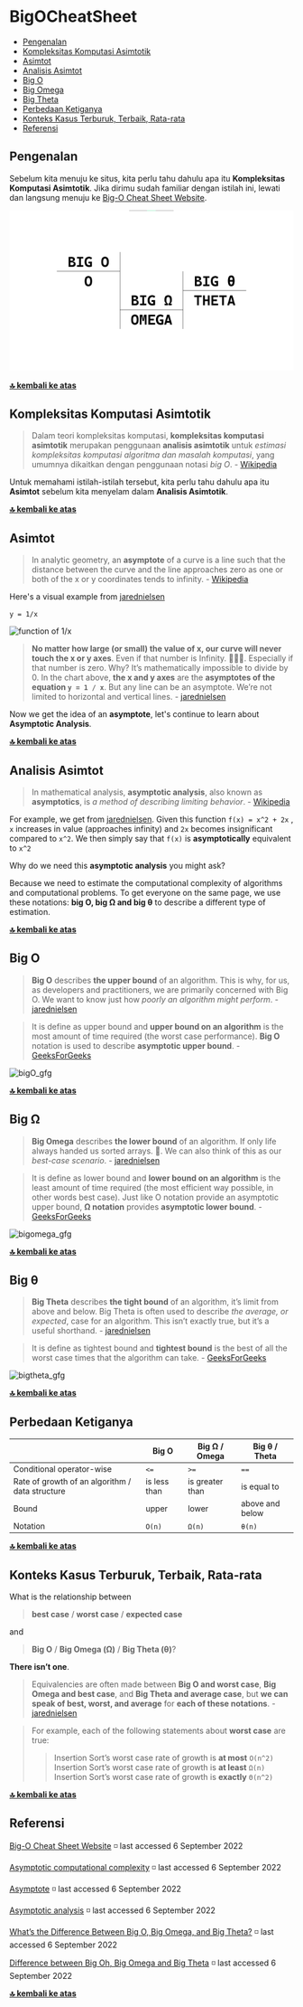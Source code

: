 # BigOCheatSheet

* [Pengenalan](#pengenalan)
* [Kompleksitas Komputasi Asimtotik](#kompleksitas-komputasi-asimtotik)
* [Asimtot](#asimtot)
* [Analisis Asimtot](#analisis-asimtot)
* [Big O](#big-o)
* [Big Omega](#big-ω)
* [Big Theta](#big-θ)
* [Perbedaan Ketiganya](#perbedaan-ketiganya)
* [Konteks Kasus Terburuk, Terbaik, Rata-rata](#konteks-kasus-terburuk-terbaik-rata-rata)
* [Referensi](#referensi)

## Pengenalan

Sebelum kita menuju ke situs, kita perlu tahu dahulu apa itu __Kompleksitas Komputasi Asimtotik__. Jika dirimu sudah familiar dengan istilah ini, lewati dan langsung menuju ke [Big-O Cheat Sheet Website](https://www.bigocheatsheet.com/).

![ilustrasi_big_notation](big.png)

**[🔝 kembali ke atas](#bigocheatsheet)**

## Kompleksitas Komputasi Asimtotik

> Dalam teori kompleksitas komputasi, __kompleksitas komputasi asimtotik__ merupakan penggunaan __analisis asimtotik__ untuk _estimasi kompleksitas komputasi algoritma dan masalah komputasi_, yang umumnya dikaitkan dengan penggunaan notasi _big O_. - [Wikipedia](https://en.wikipedia.org/wiki/Asymptotic_computational_complexity)

Untuk memahami istilah-istilah tersebut, kita perlu tahu dahulu apa itu __Asimtot__ sebelum kita menyelam dalam __Analisis Asimtotik__.

**[🔝 kembali ke atas](#bigocheatsheet)**

## Asimtot

> In analytic geometry, an __asymptote__ of a curve is a line such that the distance between the curve and the line approaches zero as one or both of the x or y coordinates tends to infinity. - [Wikipedia](https://en.wikipedia.org/wiki/Asymptote)

Here's a visual example from [jarednielsen](https://jarednielsen.com/static/32c1589243f13448fac04d22cb735af9/40601/desmos-asymptote-01.png)

    y = 1/x
![function of 1/x](https://jarednielsen.com/static/32c1589243f13448fac04d22cb735af9/40601/desmos-asymptote-01.png)

> __No matter how large (or small) the value of x, our curve will never touch the x or y axes__. Even if that number is Infinity. 🐢🏃‍♀️. Especially if that number is zero. Why? It’s mathematically impossible to divide by 0. In the chart above, __the x and y axes__ are the __asymptotes of the equation `y = 1 / x`__. But any line can be an asymptote. We’re not limited to horizontal and vertical lines. - [jarednielsen](https://jarednielsen.com/big-o-omega-theta/)

Now we get the idea of an __asymptote__, let's continue to learn about __Asymptotic Analysis__.

**[🔝 kembali ke atas](#bigocheatsheet)**

## Analisis Asimtot

> In mathematical analysis, __asymptotic analysis__, also known as __asymptotics__, is _a method of describing limiting behavior_. - [Wikipedia](https://en.wikipedia.org/wiki/Asymptotic_analysis)

For example, we get from [jarednielsen](https://jarednielsen.com/big-o-omega-theta/).
Given this function `f(x) = x^2 + 2x` , `x` increases in value (approaches infinity) and `2x` becomes insignificant compared to `x^2`. We then simply say that `f(x)` is __asymptotically__ equivalent to `x^2`

Why do we need this __asymptotic analysis__ you might ask?

Because we need to estimate the computational complexity of algorithms and computational problems. To get everyone on the same page, we use these notations: __big O, big Ω and big θ__ to describe a different type of estimation.

**[🔝 kembali ke atas](#bigocheatsheet)**

## Big O

> __Big O__ describes __the upper bound__ of an algorithm. This is why, for us, as developers and practitioners, we are primarily concerned with Big O. We want to know just how _poorly an algorithm might perform_. - [jarednielsen](https://jarednielsen.com/big-o-omega-theta/)

> It is define as upper bound and __upper bound on an algorithm__ is the most amount of time required (the worst case performance).
__Big O__ notation is used to describe __asymptotic upper bound__. - [GeeksForGeeks](https://www.geeksforgeeks.org/difference-between-big-oh-big-omega-and-big-theta/)

![bigO_gfg](https://media.geeksforgeeks.org/wp-content/cdn-uploads/20200807150308/3363.png)

**[🔝 kembali ke atas](#bigocheatsheet)**

## Big Ω

> __Big Omega__ describes __the lower bound__ of an algorithm. If only life always handed us sorted arrays. 🌼. We can also think of this as our _best-case scenario_. - [jarednielsen](https://jarednielsen.com/big-o-omega-theta/)

> It is define as lower bound and __lower bound on an algorithm__ is the least amount of time required (the most efficient way possible, in other words best case).
Just like O notation provide an asymptotic upper bound, __Ω notation__ provides __asymptotic lower bound__. - [GeeksForGeeks](https://www.geeksforgeeks.org/difference-between-big-oh-big-omega-and-big-theta/)

![bigomega_gfg](https://media.geeksforgeeks.org/wp-content/cdn-uploads/20200807150659/3611.png)

**[🔝 kembali ke atas](#bigocheatsheet)**

## Big θ

> __Big Theta__ describes __the tight bound__ of an algorithm, it’s limit from above and below. Big Theta is often used to describe _the average, or expected_, case for an algorithm. This isn’t exactly true, but it’s a useful shorthand. - [jarednielsen](https://jarednielsen.com/big-o-omega-theta/)

> It is define as tightest bound and __tightest bound__ is the best of all the worst case times that the algorithm can take. - [GeeksForGeeks](https://www.geeksforgeeks.org/difference-between-big-oh-big-omega-and-big-theta/)

![bigtheta_gfg](https://media.geeksforgeeks.org/wp-content/cdn-uploads/20200807150743/36955.png)

**[🔝 kembali ke atas](#bigocheatsheet)**

## Perbedaan Ketiganya

| | Big O | Big Ω / Omega | Big θ / Theta |
| --- | --- | --- | --- |
| Conditional operator-wise | `<=` | `>=` | `==`
| Rate of growth of an algorithm / data structure | is less than | is greater than | is equal to |
| Bound | upper | lower | above and below |
| Notation | `O(n)` | `Ω(n)` | `θ(n)` |

**[🔝 kembali ke atas](#bigocheatsheet)**

## Konteks Kasus Terburuk, Terbaik, Rata-rata

What is the relationship between
> __best case__ / __worst case__ / __expected case__

and

> __Big O__ / __Big Omega (Ω)__ / __Big Theta (θ)__?

__There isn’t one__. 

> Equivalencies are often made between __Big O and worst case__, __Big Omega and best case__, and __Big Theta and average case__, but __we can speak of best, worst, and average__ for __each of these notations__. - [jarednielsen](https://jarednielsen.com/big-o-omega-theta/)

> For example, each of the following statements about __worst case__ are true:
>> Insertion Sort’s worst case rate of growth is __at most__ `O(n^2)`  
>> Insertion Sort’s worst case rate of growth is __at least__ `Ω(n)`  
>> Insertion Sort’s worst case rate of growth is __exactly__ `Θ(n^2)`

**[🔝 kembali ke atas](#bigocheatsheet)**

## Referensi

[Big-O Cheat Sheet Website](https://www.bigocheatsheet.com/) ◽ last accessed 6 September 2022

[Asymptotic computational complexity](https://en.wikipedia.org/wiki/Asymptotic_computational_complexity) ◽ last accessed 6 September 2022

[Asymptote](https://en.wikipedia.org/wiki/Asymptote) ◽ last accessed 6 September 2022

[Asymptotic analysis](https://en.wikipedia.org/wiki/Asymptotic_analysis) ◽ last accessed 6 September 2022

[What’s the Difference Between Big O, Big Omega, and Big Theta?](https://jarednielsen.com/big-o-omega-theta/) ◽ last accessed 6 September 2022

[Difference between Big Oh, Big Omega and Big Theta](https://www.geeksforgeeks.org/difference-between-big-oh-big-omega-and-big-theta/) ◽ last accessed 6 September 2022

**[🔝 kembali ke atas](#bigocheatsheet)**